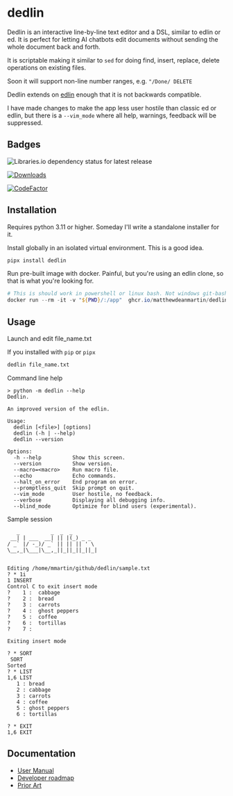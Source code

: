 # dedlin

Dedlin is an interactive line-by-line text editor and a DSL, similar to edlin or ed. It is perfect for
letting AI chatbots edit documents without sending the whole document back and forth.

It is scriptable making it similar to `sed` for doing find, insert, replace, delete operations on existing files.

Soon it will support non-line number ranges, e.g. `"/Done/ DELETE`

Dedlin extends on [edlin](https://en.wikipedia.org/wiki/Edlin) enough that it is not backwards compatible.

I have made changes to make the app less user hostile than classic ed or edlin, but there is a `--vim_mode`
where all help, warnings, feedback will be suppressed.

## Badges

![Libraries.io dependency status for latest release](https://img.shields.io/librariesio/release/pypi/dedlin)

[![Downloads](https://static.pepy.tech/personalized-badge/dedlin?period=month&units=international_system&left_color=black&right_color=orange&left_text=Downloads)](https://pepy.tech/project/dedlin)

[![CodeFactor](https://www.codefactor.io/repository/github/matthewdeanmartin/dedlin/badge)](https://www.codefactor.io/repository/github/matthewdeanmartin/dedlin)

## Installation

Requires python 3.11 or higher. Someday I'll write a standalone installer for it.

Install globally in an isolated virtual environment. This is a good idea.

```bash
pipx install dedlin
```

Run pre-built image with docker. Painful, but you're using an edlin clone, so that is what you're looking for.

```powershell
# This is should work in powershell or linux bash. Not windows git-bash.
docker run --rm -it -v "${PWD}/:/app"  ghcr.io/matthewdeanmartin/dedlin:latest file.txt
```

## Usage

Launch and edit file_name.txt

If you installed with `pip` or `pipx`

```bash
dedlin file_name.txt
```

Command line help

```text
> python -m dedlin --help
Dedlin.

An improved version of the edlin.

Usage:
  dedlin [<file>] [options]
  dedlin (-h | --help)
  dedlin --version

Options:
  -h --help          Show this screen.
  --version          Show version.
  --macro=<macro>    Run macro file.
  --echo             Echo commands.
  --halt_on_error    End program on error.
  --promptless_quit  Skip prompt on quit.
  --vim_mode         User hostile, no feedback.
  --verbose          Displaying all debugging info.
  --blind_mode       Optimize for blind users (experimental).
```

Sample session

```text
   _          _  _  _
 __| | ___  __| || |(_) _ _
/ _` |/ -_)/ _` || || || ' \
\__,_|\___|\__,_||_||_||_||_|


Editing /home/mmartin/github/dedlin/sample.txt
? * 1i
1 INSERT
Control C to exit insert mode
?    1 :  cabbage
?    2 :  bread
?    3 :  carrots
?    4 :  ghost peppers
?    5 :  coffee
?    6 :  tortillas
?    7 :

Exiting insert mode

? * SORT
 SORT
Sorted
? * LIST
1,6 LIST
   1 : bread
   2 : cabbage
   3 : carrots
   4 : coffee
   5 : ghost peppers
   6 : tortillas

? * EXIT
1,6 EXIT
```

## Documentation

- [User Manual](https://github.com/matthewdeanmartin/dedlin/blob/main/docs/user_manual.md)
- [Developer roadmap](https://github.com/matthewdeanmartin/dedlin/blob/main/docs/TODO.md)
- [Prior Art](https://github.com/matthewdeanmartin/dedlin/blob/main/docs/prior_art.md)
